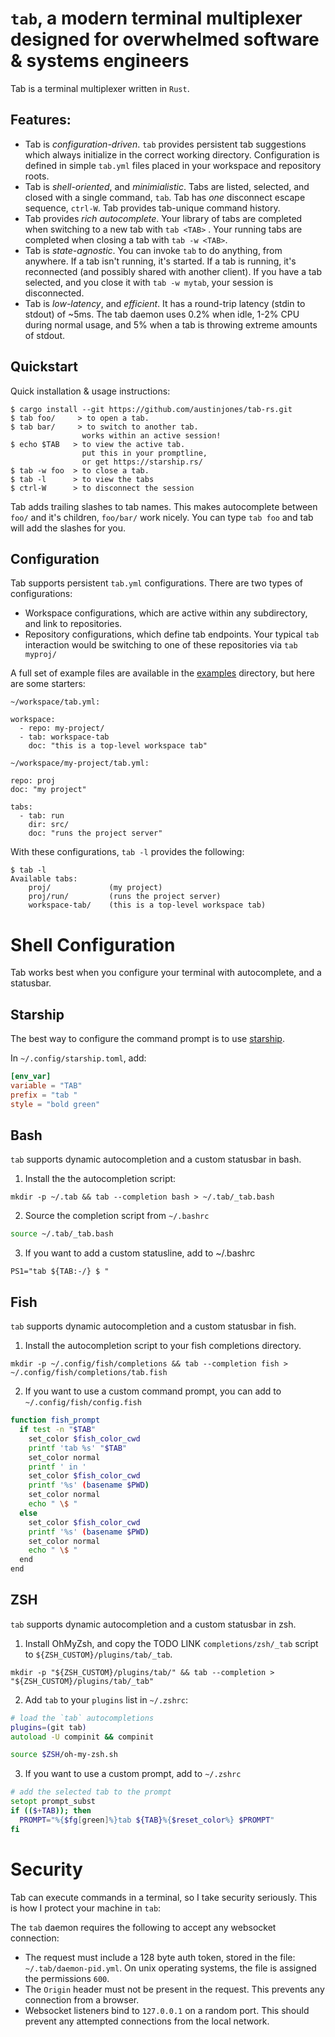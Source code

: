 # `tab`, a modern terminal multiplexer designed for overwhelmed software & systems engineers
Tab is a terminal multiplexer written in `Rust`.

## Features:
- Tab is _configuration-driven_.  `tab` provides persistent tab suggestions which always initialize in the correct working directory.
  Configuration is defined in simple `tab.yml` files placed in your workspace and repository roots.
- Tab is _shell-oriented_, and _minimialistic_.  Tabs are listed, selected, and closed with a single command, `tab`.  Tab has _one_ disconnect escape sequence, `ctrl-W`.  Tab provides tab-unique command history.
- Tab provides _rich autocomplete_.  Your library of tabs are completed when switching to a new tab with `tab <TAB>` .  Your running tabs are completed when closing a tab with `tab -w <TAB>`.
- Tab is _state-agnostic_.  You can invoke `tab` to do anything, from anywhere.  If a tab isn't running, it's started.  If a tab is running, it's reconnected (and possibly shared with another client).  If you have a tab selected, and you close it with `tab -w mytab`, your session is disconnected.
- Tab is _low-latency_, and _efficient_.  It has a round-trip latency (stdin to stdout) of ~5ms.  The tab daemon uses 0.2% when idle, 1-2% CPU during normal usage, and 5% when a tab is throwing extreme amounts of stdout.

## Quickstart
Quick installation & usage instructions:
```
$ cargo install --git https://github.com/austinjones/tab-rs.git
$ tab foo/     > to open a tab.
$ tab bar/     > to switch to another tab.  
                works within an active session!
$ echo $TAB   > to view the active tab.  
                put this in your promptline, 
                or get https://starship.rs/
$ tab -w foo  > to close a tab.
$ tab -l      > to view the tabs
$ ctrl-W      > to disconnect the session
```

Tab adds trailing slashes to tab names.  This makes autocomplete between `foo/` and it's children, `foo/bar/` work nicely.  You can type `tab foo` and tab will add the slashes for you.

## Configuration
Tab supports persistent `tab.yml` configurations.  There are two types of configurations:
- Workspace configurations, which are active within any subdirectory, and link to repositories.
- Repository configurations, which define tab endpoints.  Your typical `tab` interaction would be switching
  to one of these repositories via `tab myproj/`

A full set of example files are available in the [examples](https://github.com/austinjones/tab-rs/tree/master/examples) directory, but here are some starters:

```
~/workspace/tab.yml:

workspace:
  - repo: my-project/
  - tab: workspace-tab
    doc: "this is a top-level workspace tab"
```


```
~/workspace/my-project/tab.yml:

repo: proj
doc: "my project"

tabs:
  - tab: run
    dir: src/
    doc: "runs the project server"
```

With these configurations, `tab -l` provides the following:
```
$ tab -l
Available tabs:
    proj/             (my project)
    proj/run/         (runs the project server)
    workspace-tab/    (this is a top-level workspace tab)
```

# Shell Configuration
Tab works best when you configure your terminal with autocomplete, and a statusbar.

## Starship
The best way to configure the command prompt is to use [starship](https://starship.rs/).

In `~/.config/starship.toml`, add:
```toml
[env_var]
variable = "TAB"
prefix = "tab "
style = "bold green"
```

## Bash
`tab` supports dynamic autocompletion and a custom statusbar in bash.

1. Install the the autocompletion script:
```
mkdir -p ~/.tab && tab --completion bash > ~/.tab/_tab.bash
```

2. Source the completion script from `~/.bashrc`
```bash
source ~/.tab/_tab.bash
```

3. If you want to add a custom statusline, add to ~/.bashrc
```
PS1="tab ${TAB:-/} $ "
```

## Fish
`tab` supports dynamic autocompletion and a custom statusbar in fish.

1. Install the autocompletion script to your fish completions directory.
```
mkdir -p ~/.config/fish/completions && tab --completion fish > ~/.config/fish/completions/tab.fish
```

2. If you want to use a custom command prompt, you can add to `~/.config/fish/config.fish`
```bash
function fish_prompt
  if test -n "$TAB"
    set_color $fish_color_cwd
    printf 'tab %s' "$TAB" 
    set_color normal
    printf ' in '
    set_color $fish_color_cwd
    printf '%s' (basename $PWD)
    set_color normal
    echo " \$ "
  else
    set_color $fish_color_cwd
    printf '%s' (basename $PWD)
    set_color normal
    echo " \$ "
  end
end
```

## ZSH
`tab` supports dynamic autocompletion and a custom statusbar in zsh.

1. Install OhMyZsh, and copy the TODO LINK `completions/zsh/_tab` script to `${ZSH_CUSTOM}/plugins/tab/_tab`.
```
mkdir -p "${ZSH_CUSTOM}/plugins/tab/" && tab --completion > "${ZSH_CUSTOM}/plugins/tab/_tab"
```

2. Add `tab` to your `plugins` list in `~/.zshrc`:
```zsh
# load the `tab` autocompletions
plugins=(git tab)
autoload -U compinit && compinit

source $ZSH/oh-my-zsh.sh
```

3. If you want to use a custom prompt, add to `~/.zshrc`
```zsh
# add the selected tab to the prompt
setopt prompt_subst
if (($+TAB)); then
  PROMPT="%{$fg[green]%}tab ${TAB}%{$reset_color%} $PROMPT"
fi
```

# Security
Tab can execute commands in a terminal, so I take security seriously.  This is how I protect your machine in `tab`:

The `tab` daemon requires the following to accept any websocket connection:
- The request must include a 128 byte auth token, stored in the file: `~/.tab/daemon-pid.yml`.  On unix operating systems, the file is assigned the permissions `600`.
- The `Origin` header must not be present in the request.  This prevents any connection from a browser.
- Websocket listeners bind to `127.0.0.1` on a random port.  This should prevent any attempted connections from the local network.